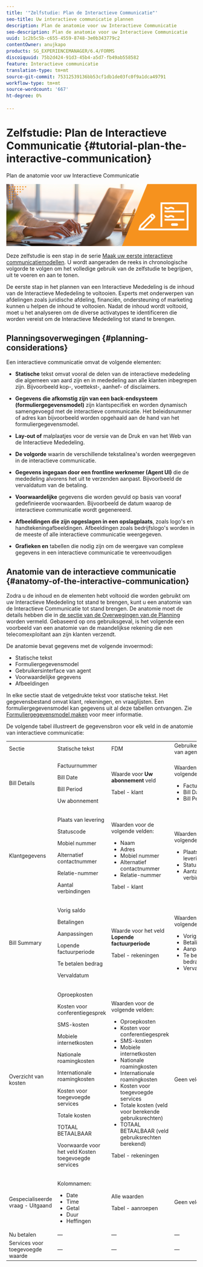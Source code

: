 ```yaml
---
title: '"Zelfstudie: Plan de Interactieve Communicatie"'
seo-title: Uw interactieve communicatie plannen
description: Plan de anatomie voor uw Interactieve Communicatie
seo-description: Plan de anatomie voor uw Interactieve Communicatie
uuid: 1c2b5c5b-c655-4559-8748-3e0b343779c2
contentOwner: anujkapo
products: SG_EXPERIENCEMANAGER/6.4/FORMS
discoiquuid: 75b2d424-91d3-45b4-a5d7-fb49ab558582
feature: Interactieve communicatie
translation-type: tm+mt
source-git-commit: 75312539136bb53cf1db1de03fc0f9a1dca49791
workflow-type: tm+mt
source-wordcount: '667'
ht-degree: 0%

---
```



# Zelfstudie: Plan de Interactieve Communicatie {#tutorial-plan-the-interactive-communication}

Plan de anatomie voor uw Interactieve Communicatie

![02-create-adaptive-form-main-image](assets/02-create-adaptive-form-main-image.png)

Deze zelfstudie is een stap in de serie [Maak uw eerste interactieve communicatiemodellen](/help/forms/using/create-your-first-interactive-communication.md). U wordt aangeraden de reeks in chronologische volgorde te volgen om het volledige gebruik van de zelfstudie te begrijpen, uit te voeren en aan te tonen.

De eerste stap in het plannen van een Interactieve Mededeling is de inhoud van de Interactieve Mededeling te voltooien. Experts met onderwerpen van afdelingen zoals juridische afdeling, financiën, ondersteuning of marketing kunnen u helpen de inhoud te voltooien. Nadat de inhoud wordt voltooid, moet u het analyseren om de diverse activatypes te identificeren die worden vereist om de Interactieve Mededeling tot stand te brengen.

## Planningsoverwegingen {#planning-considerations}

Een interactieve communicatie omvat de volgende elementen:

* **Statische** tekst omvat vooral de delen van de interactieve mededeling die algemeen van aard zijn en in mededeling aan alle klanten inbegrepen zijn. Bijvoorbeeld kop-, voettekst-, aanhef- of disclaimers.
* **Gegevens die afkomstig zijn van een back-endsysteem (formuliergegevensmodel)** zijn klantspecifiek en worden dynamisch samengevoegd met de interactieve communicatie. Het beleidsnummer of adres kan bijvoorbeeld worden opgehaald aan de hand van het formuliergegevensmodel.
* **Lay-out of** malplaatjes voor de versie van de Druk en van het Web van de Interactieve Mededeling.
* **De volgorde** waarin de verschillende tekstalinea&#39;s worden weergegeven in de interactieve communicatie.
* **Gegevens ingegaan door een frontline werknemer (Agent UI)** die de mededeling alvorens het uit te verzenden aanpast. Bijvoorbeeld de vervaldatum van de betaling.

* **Voorwaardelijke** gegevens die worden gevuld op basis van vooraf gedefinieerde voorwaarden. Bijvoorbeeld de datum waarop de interactieve communicatie wordt gegenereerd.
* **Afbeeldingen die zijn opgeslagen in een opslagplaats**, zoals logo&#39;s en handtekeningafbeeldingen. Afbeeldingen zoals bedrijfslogo&#39;s worden in de meeste of alle interactieve communicatie weergegeven.
* **Grafieken en** tabellen die nodig zijn om de weergave van complexe gegevens in een interactieve communicatie te vereenvoudigen

## Anatomie van de interactieve communicatie {#anatomy-of-the-interactive-communication}

Zodra u de inhoud en de elementen hebt voltooid die worden gebruikt om uw Interactieve Mededeling tot stand te brengen, kunt u een anatomie van de Interactieve Communicatie tot stand brengen. De anatomie moet de details hebben die in [de sectie van de Overwegingen van de Planning ](/help/forms/using/planning-interactive-communications.md#planning-considerations) worden vermeld. Gebaseerd op ons gebruiksgeval, is het volgende een voorbeeld van een anatomie van de maandelijkse rekening die een telecomexploitant aan zijn klanten verzendt.

De anatomie bevat gegevens met de volgende invoermodi:

* Statische tekst
* Formuliergegevensmodel
* Gebruikersinterface van agent
* Voorwaardelijke gegevens
* Afbeeldingen

In elke sectie staat de vetgedrukte tekst voor statische tekst. Het gegevensbestand omvat klant, rekeningen, en vraaglijsten. Een formuliergegevensmodel kan gegevens uit al deze tabellen ontvangen. Zie [Formuliergegevensmodel maken](create-form-data-model-tutorial.md) voor meer informatie.

De volgende tabel illustreert de gegevensbron voor elk veld in de anatomie van interactieve communicatie:

<table> 
 <tbody>
  <tr>
   <td>Sectie</td> 
   <td>Statische tekst</td> 
   <td>FDM </td> 
   <td>Gebruikersinterface van agent</td> 
   <td>Afbeeldingen</td> 
  </tr>
  <tr>
   <td>Bill Details</td> 
   <td><p>Factuurnummer</p> <p>Bill Date</p> <p>Bill Period</p> <p>Uw abonnement</p> </td> 
   <td><p>Waarde voor <strong>Uw abonnement </strong>veld</p> <p>Tabel - klant</p> </td> 
   <td><p>Waarden voor de volgende velden:</p> 
    <ul> 
     <li>Factuurnummer</li> 
     <li>Bill Date</li> 
     <li>Bill Period</li> 
    </ul> <p> </p> </td> 
   <td>—</td> 
  </tr>
  <tr>
   <td>Klantgegevens</td> 
   <td><p>Plaats van levering</p> <p>Statuscode</p> <p>Mobiel nummer</p> <p>Alternatief contactnummer</p> <p>Relatie-nummer</p> <p>Aantal verbindingen</p> </td> 
   <td><p>Waarden voor de volgende velden:</p> 
    <ul> 
     <li>Naam</li> 
     <li>Adres</li> 
     <li>Mobiel nummer</li> 
     <li>Alternatief contactnummer</li> 
     <li>Relatie-nummer</li> 
    </ul> <p>Tabel - klant</p> </td> 
   <td><p>Waarden voor de volgende velden:</p> 
    <ul> 
     <li>Plaats van levering</li> 
     <li>Statuscode</li> 
     <li>Aantal verbindingen</li> 
    </ul> </td> 
   <td>—</td> 
  </tr>
  <tr>
   <td>Bill Summary</td> 
   <td><p>Vorig saldo</p> <p>Betalingen</p> <p>Aanpassingen</p> <p>Lopende factuurperiode</p> <p>Te betalen bedrag</p> <p>Vervaldatum</p> </td> 
   <td><p>Waarde voor het veld <strong>Lopende factuurperiode </strong></p> <p>Tabel - rekeningen</p> </td> 
   <td><p>Waarden voor de volgende velden:</p> 
    <ul> 
     <li>Vorig saldo</li> 
     <li>Betalingen</li> 
     <li>Aanpassingen</li> 
     <li>Te betalen bedrag</li> 
     <li>Vervaldatum</li> 
    </ul> </td> 
   <td>—</td> 
  </tr>
  <tr>
   <td>Overzicht van kosten</td> 
   <td><p>Oproepkosten</p> <p>Kosten voor conferentiegesprek</p> <p>SMS-kosten </p> <p>Mobiele internetkosten</p> <p>Nationale roamingkosten</p> <p>Internationale roamingkosten</p> <p>Kosten voor toegevoegde services</p> <p>Totale kosten</p> <p>TOTAAL BETAALBAAR</p> <p>Voorwaarde voor het veld Kosten toegevoegde services</p> </td> 
   <td><p>Waarden voor de volgende velden:</p> 
    <ul> 
     <li>Oproepkosten</li> 
     <li>Kosten voor conferentiegesprek</li> 
     <li>SMS-kosten </li> 
     <li>Mobiele internetkosten</li> 
     <li>Nationale roamingkosten</li> 
     <li>Internationale roamingkosten</li> 
     <li>Kosten voor toegevoegde services</li> 
     <li>Totale kosten (veld voor berekende gebruiksrechten)</li> 
     <li>TOTAAL BETAALBAAR (veld gebruiksrechten berekend)</li> 
    </ul> <p>Tabel - rekeningen</p> </td> 
   <td>Geen velden</td> 
   <td>—</td> 
  </tr>
  <tr>
   <td>Gespecialiseerde vraag - Uitgaand</td> 
   <td><p>Kolomnamen:</p> 
    <ul> 
     <li>Date</li> 
     <li>Time</li> 
     <li>Getal</li> 
     <li>Duur</li> 
     <li>Heffingen</li> 
    </ul> </td> 
   <td><p>Alle waarden</p> <p>Tabel - aanroepen</p> </td> 
   <td>Geen velden</td> 
   <td>—</td> 
  </tr>
  <tr>
   <td>Nu betalen</td> 
   <td>—</td> 
   <td>—</td> 
   <td>—</td> 
   <td>Nu betalen</td> 
  </tr>
  <tr>
   <td>Services voor toegevoegde waarde</td> 
   <td>—</td> 
   <td>—</td> 
   <td>—</td> 
   <td>ValueAddedServices</td> 
  </tr>
 </tbody>
</table>

